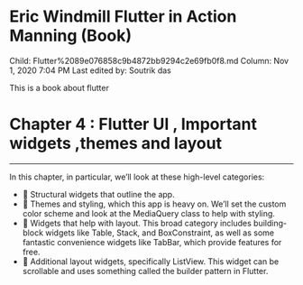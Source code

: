 # Eric Windmill Flutter in Action Manning (Book)

Child: Flutter%2089e076858c9b4872bb9294c2e69fb0f8.md
Column: Nov 1, 2020 7:04 PM
Last edited by: Soutrik das

This is a book about flutter 

# Chapter 4 : Flutter UI , Important widgets ,themes and layout

---

In this chapter, in particular, we’ll look at these high-level categories:

-  Structural widgets that outline the app.
-  Themes and styling, which this app is heavy on. We’ll set the custom color scheme and look at the MediaQuery class to help with styling.
-  Widgets that help with layout. This broad category includes building-block widgets like Table, Stack, and BoxConstraint, as well as some fantastic convenience widgets like TabBar, which provide features for free.
-  Additional layout widgets, specifically ListView. This widget can be scrollable and uses something called the builder pattern in Flutter.